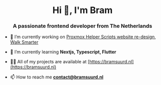 <h1 align="center">Hi 👋, I'm Bram</h1>
<h3 align="center">A passionate frontend developer from The Netherlands</h3>

- 🔭 I’m currently working on [Proxmox Helper Scripts website re-design](https://github.com/BramSuurdje/proxmox-helper-scripts), [Walk Smarter](https://github.com/NHL-P4-INF1C/WalkSmarter)

- 🌱 I’m currently learning **Nextjs, Typescript, Flutter**

- 👨‍💻 All of my projects are available at [https://bramsuurd.nl](https://bramsuurd.nl)

- 📫 How to reach me **contact@bramsuurd.nl**
